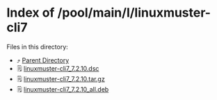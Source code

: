 
# Index of /pool/main/l/linuxmuster-cli7
Files in this directory:
- ⤴ [Parent Directory](../)
- 🗒 [linuxmuster-cli7_7.2.10.dsc](linuxmuster-cli7_7.2.10.dsc)
- 🗒 [linuxmuster-cli7_7.2.10.tar.gz](linuxmuster-cli7_7.2.10.tar.gz)
- 🗒 [linuxmuster-cli7_7.2.10_all.deb](linuxmuster-cli7_7.2.10_all.deb)
